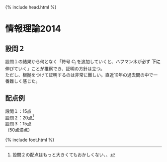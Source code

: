 {% include head.html %}

# 情報理論2014

## 設問２
設問１の結果から何となく「符号 $C_i$ を追加していくと、ハフマン木が必ず **下に** 伸びていく」ことが推察でき、証明の方針は立つ。  
ただし、根拠をつけて証明するのは非常に難しい。直近10年の過去問の中で一番難しく感じた。

## 配点例
設問１：15点  
設問２：20点[^1]  
設問３：15点  
（50点満点）

[^1]:設問２の配点はもっと大きくてもおかしくない、、

{% include foot.html %}